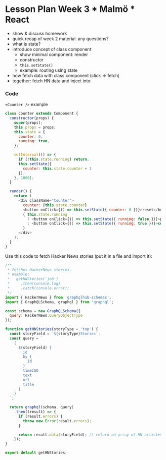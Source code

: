 # Lesson Plan Week 3 * Malmö * React

* show & discuss homework
* quick recap of week 2 material: any questions?
* what is state?
* introduce concept of class component
  * show minimal component: render
  * constructor
  * `this.setState()`
  * example: routing using state
* how fetch data with class component (click => fetch)
* together: fetch HN data and inject into

### Code

`<Counter />` example
```js
class Counter extends Component {
  constructor(props) {
    super(props);
    this.props = props;
    this.state = {
      counter: 0,
      running: true,
    };

    setInterval(() => {
      if (!this.state.running) return;
      this.setState({
        counter: this.state.counter + 1
      });
    }, 1000);
  }

  render() {
    return (
      <div className="Counter">
        counter: {this.state.counter}
        <button onClick={() => this.setState({ counter: 0 })}>reset</button>
        { this.state.running
          ? <button onClick={() => this.setState({ running: false })}>pause</button>
          : <button onClick={() => this.setState({ running: true })}>continue</button>
        }
      </div>
    );
  }
}
```

Use this code to fetch Hacker News stories (put it in a file and import it):

```js
/**
 * fetches HackerNews stories.
 * example:
 *   getHNStories('job')
 *     .then(console.log)
 *     .catch(console.error);
 */
import { HackerNews } from 'graphqlhub-schemas';
import { GraphQLSchema, graphql } from 'graphql';

const schema = new GraphQLSchema({
  query: HackerNews.QueryObjectType
});

function getHNStories(storyType = 'top') {
  const storyField = `${storyType}Stories`;
  const query = `
    {
      ${storyField} {
        id
        by {
          id
        }
        timeISO
        text
        url
        title
      }
    }
  `;

  return graphql(schema, query)
    .then((result) => {
      if (result.errors) {
        throw new Error(result.errors);
      }

      return result.data[storyField]; // return an array of HN articles
    });
}

export default getHNStories;
```

